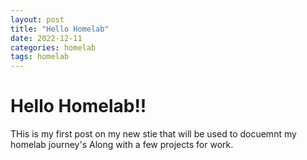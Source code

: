 ```yaml
---
layout: post
title: "Hello Homelab"
date: 2022-12-11
categories: homelab
tags: homelab
---
```


# Hello Homelab!!

THis is my first post on my new stie that will be used to docuemnt my homelab journey's Along with a few projects for work. 